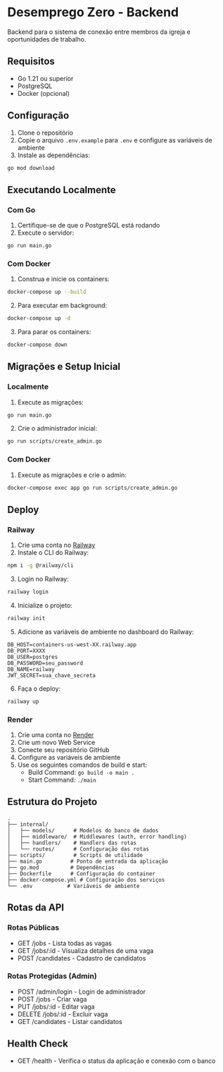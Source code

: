 # Desemprego Zero - Backend

Backend para o sistema de conexão entre membros da igreja e oportunidades de trabalho.

## Requisitos

- Go 1.21 ou superior
- PostgreSQL
- Docker (opcional)

## Configuração

1. Clone o repositório
2. Copie o arquivo `.env.example` para `.env` e configure as variáveis de ambiente
3. Instale as dependências:

```bash
go mod download
```

## Executando Localmente

### Com Go

1. Certifique-se de que o PostgreSQL está rodando
2. Execute o servidor:

```bash
go run main.go
```

### Com Docker

1. Construa e inicie os containers:

```bash
docker-compose up --build
```

2. Para executar em background:

```bash
docker-compose up -d
```

3. Para parar os containers:

```bash
docker-compose down
```

## Migrações e Setup Inicial

### Localmente

1. Execute as migrações:

```bash
go run main.go
```

2. Crie o administrador inicial:

```bash
go run scripts/create_admin.go
```

### Com Docker

1. Execute as migrações e crie o admin:

```bash
docker-compose exec app go run scripts/create_admin.go
```

## Deploy

### Railway

1. Crie uma conta no [Railway](https://railway.app)
2. Instale o CLI do Railway:

```bash
npm i -g @railway/cli
```

3. Login no Railway:

```bash
railway login
```

4. Inicialize o projeto:

```bash
railway init
```

5. Adicione as variáveis de ambiente no dashboard do Railway:

```
DB_HOST=containers-us-west-XX.railway.app
DB_PORT=XXXX
DB_USER=postgres
DB_PASSWORD=seu_password
DB_NAME=railway
JWT_SECRET=sua_chave_secreta
```

6. Faça o deploy:

```bash
railway up
```

### Render

1. Crie uma conta no [Render](https://render.com)
2. Crie um novo Web Service
3. Conecte seu repositório GitHub
4. Configure as variáveis de ambiente
5. Use os seguintes comandos de build e start:
   - Build Command: `go build -o main .`
   - Start Command: `./main`

## Estrutura do Projeto

```
.
├── internal/
│   ├── models/      # Modelos do banco de dados
│   ├── middleware/  # Middlewares (auth, error handling)
│   ├── handlers/    # Handlers das rotas
│   └── routes/      # Configuração das rotas
├── scripts/         # Scripts de utilidade
├── main.go         # Ponto de entrada da aplicação
├── go.mod          # Dependências
├── Dockerfile      # Configuração do container
├── docker-compose.yml # Configuração dos serviços
└── .env           # Variáveis de ambiente
```

## Rotas da API

### Rotas Públicas

- GET /jobs - Lista todas as vagas
- GET /jobs/:id - Visualiza detalhes de uma vaga
- POST /candidates - Cadastro de candidatos

### Rotas Protegidas (Admin)

- POST /admin/login - Login de administrador
- POST /jobs - Criar vaga
- PUT /jobs/:id - Editar vaga
- DELETE /jobs/:id - Excluir vaga
- GET /candidates - Listar candidatos

## Health Check

- GET /health - Verifica o status da aplicação e conexão com o banco

